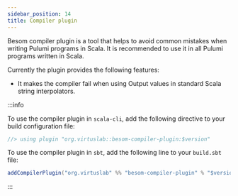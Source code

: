 ```yaml
---
sidebar_position: 14
title: Compiler plugin
---
```


Besom compiler plugin is a tool that helps to avoid common mistakes when writing Pulumi programs in Scala. It is recommended to use it in all Pulumi programs written in Scala.

Currently the plugin provides the following features:
- It makes the compiler fail when using Output values in standard Scala string interpolators.

:::info

To use the compiler plugin in `scala-cli`, add the following directive to your build configuration file:

```scala
//> using plugin "org.virtuslab::besom-compiler-plugin:$version"
```


To use the compiler plugin in `sbt`, add the following line to your `build.sbt` file:

```scala
addCompilerPlugin("org.virtuslab" %% "besom-compiler-plugin" % "$version")
```

:::
